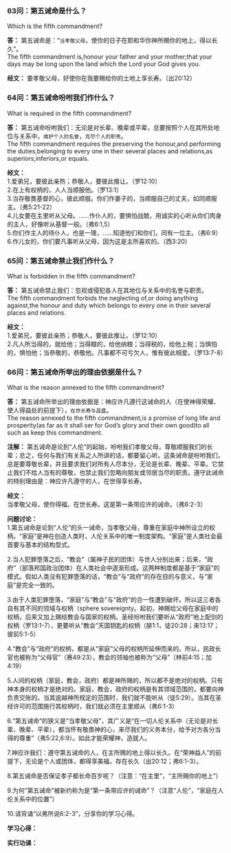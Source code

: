 ### 63问：第五诫命是什么？
Which is the fifth commandment?  

**答：** 第五诫命是：“`当孝敬父母`，使你的日子在耶和华你神所赐你的地上，得以长久”。  
The fifth commandment is,honour your father and your mother;that your days may be long upon the land which the Lord your God gives you.

**经文：** 要孝敬父母，好使你在我要赐给你的土地上享长寿。（出20:12）


### 64问：第五诫命吩咐我们作什么？
What is required in the fifth commandment?  

**答：** 第五诫命吩咐我们：无论是对长辈、晚辈或平辈，总要按照个人在其所处地位与关系中，`维护个人的名誉`，`克尽个人的职责`。  
The fifth commandment requires the preserving the honour,and performing the duties,belonging to every one in their several places and relations,as superiors,inferiors,or equals.  

**经文：**  
1.爱弟兄，要彼此亲热；恭敬人，要彼此推让。（罗12:10）  
2.在上有权柄的，人人当顺服他。（罗13:1）  
3.当存敬畏基督的心，彼此顺服。你们作妻子的，当顺服自己的丈夫，如同顺服主。（弗5:21-22）  
4.儿女要在主里听从父母。......作仆人的，要惧怕战兢，用诚实的心听从你们肉身的主人，好像听从基督一般。（弗6:1,5）  
5.你们作主人的待仆人，也是一理，......知道他们和你们，同有一位主。（弗6:9）  
6.作儿女的，你们要凡事听从父母，因为这是主所喜欢的。（西3:20）  


### 65问：第五诫命禁止我们作什么？
What is forbidden in the fifth commandment?  

**答：** 第五诫命禁止我们：忽视或侵犯各人在其地位与关系中的名誉与职责。  
The fifth commandment forbids the neglecting of,or doing anything against,the honour and duty which belongs to every one in their several places and relations.  

**经文：**  
1.爱弟兄，要彼此亲热；恭敬人，要彼此推让。（罗12:10）  
2.凡人所当得的，就给他；当得粮的，给他纳粮；当得税的，给他上税；当惧怕的，惧怕他；当恭敬的，恭敬他。凡事都不可亏欠人，惟有彼此相爱。（罗13:7-8）  


### 66问：第五诫命所举出的理由依据是什么？
What is the reason annexed to the fifth commandment?  

**答：** 第五诫命所举出的理由依据是：神应许凡遵行这诫命的人（在使神得荣耀、使人得益处的前提下），`在世长寿与昌盛`。  
The reason annexed to the fifth commandment,is a promise of long life and prosperity(as far as it shall ser for God’s glory and their own good)to all such as keep this commandment.  

**注解：** 第五诫命是论到“人伦”的起始，吩咐我们孝敬父母，尊敬顺服我们的长辈；总之，任何与我们有关系之人所讲的话，都要留心听。这条诫命是吩咐我们，总是要尊敬长辈，并且要求我们对所有人尽本分，无论是长辈、晚辈、平辈。它禁止我们不给人当有的尊敬，也禁止我们忽略向朋友或邻居当尽的职责。遵守此诫命的特别理由是：神应许凡遵守的人，在世得享长寿。  

**经文：**  
当孝敬父母，使你得福，在世长寿。这是第一条带应许的诫命。（弗6:2-3）  

**问题讨论：**  
1.第五诫命是论到“人伦”的头一诫命，当孝敬父母，尊重在家庭中神所设立的权柄。“家庭”是神在创造人类时，人伦关系中的唯一制度架构。“家庭”是人类社会最首要与基本的结构型式。  

2.当人犯罪堕落之后，“教会”（属神子民的团体）与世人分别出来；后来，“政府”（部落邦国政治团体）在人类社会中逐渐形成。这两种制度都是基于“家庭”的模式。假如人类没有犯罪堕落的话，“教会”与“政府”的存在目的与意义，与“家庭”是完全一致的。  

3.由于人类犯罪堕落，“家庭”与“教会”与“政府”的合一性遭到破坏。所以这三者各自有其不同的领域与权柄（sphere sovereignty。起初，神赐给父母在家庭中的权柄，后来又加上赐给教会与国家的权柄。圣经吩咐我们要听从“政府”地上配剑的权柄（罗13:1-7），更要听从“教会”天国钥匙的权柄（腓1:1，徒20:28；来13:17；彼前5:1-5）  

4.“教会”与“政府”的权柄，都是从“家庭”父母的权柄所延伸而来的。所以，民政长官也被称为“父母官”（赛49:23），教会的领袖也被称为“父母”（林前4:15；加4:19）  

5.人间的权柄（家庭，教会，政府）都是神所赐的，所以都不是绝对的权柄。只有神本身的权柄才是绝对的。家庭，教会，政府的权柄是有其领域范围的，都要向神负责交账的。当其逾越神所规定的范围时，我们就不能听从（徒5:29）。当其在圣经许可的范围施行其权柄时，我们就必须在主里顺从（弗6:1-3）  

6.“第五诫命”的狭义是“当孝敬父母”，其广义是“在一切人伦关系中（无论是对长辈、晚辈、平辈），都当怀有敬畏神的心，来尽我们的义务本分，给予对方各分当得的尊重”（弗5:22,6:9）。如此才能荣耀神，造就人。  

7.神应许我们：遵守第五诫命的人，在主所赐的地上得以长久。在“荣神益人”的前提下，无论是个人或团体，都得享美福，存在长久（出20:12；弗6:1-3）。  

8.第五诫命是否保证孝子都长命百岁呢？（注意：“在主里”，“主所赐你的地上”）  

9.为何“第五诫命”被新约称为是“第一条带应许的诫命”？（注意“人伦”，“家庭在人伦关系中的位置”）  

10.请背诵“以弗所说6:2-3”，分享你的学习心得。  


**学习心得：**

**实行功课：**



